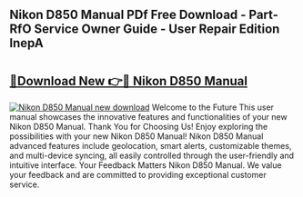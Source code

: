 ## Nikon D850 Manual PDf Free Download - Part-RfO Service Owner Guide - User Repair Edition lnepA

# <h2><a href="http://bc42101.oget.top/?id=Nikon+D850+Manual">🔗Download New 👉🔴 Nikon D850 Manual</a></h2>

[![Nikon D850 Manual new download](https://i.imgur.com/5g1atiW.png)](http://bc42101.oget.top/?id=Nikon+D850+Manual)
Welcome to the Future This user manual showcases the innovative features and functionalities of your new Nikon D850 Manual. Thank You for Choosing Us! Enjoy exploring the possibilities with your new Nikon D850 Manual! Nikon D850 Manual advanced features include geolocation, smart alerts, customizable themes, and multi-device syncing, all easily controlled through the user-friendly and intuitive interface. Your Feedback Matters Nikon D850 Manual. We value your feedback and are committed to providing exceptional customer service.
